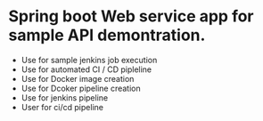 # Spring boot Web service app for sample API demontration.
- Use for sample jenkins job execution
- Use for automated CI / CD pipleline
- Use for Docker image creation
- Use for Dcoker pipeline creation
- Use for jenkins pipeline
- User for ci/cd pipeline
